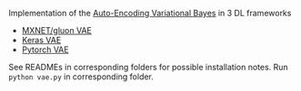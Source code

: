 Implementation of the [Auto-Encoding Variational Bayes](https://arxiv.org/abs/1312.6114) in 3 DL frameworks

   * [MXNET/gluon VAE](https://gluon.mxnet.io/chapter13_unsupervised-learning/vae-gluon.html)
   * [Keras VAE](https://github.com/keras-team/keras/blob/master/examples/variational_autoencoder.py)
   * [Pytorch VAE](https://github.com/pytorch/examples/tree/master/vae)
   
See READMEs in corresponding folders for possible installation notes. Run `python vae.py` in corresponding folder. 
 